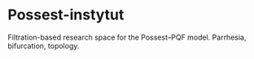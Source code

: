 # Possest-instytut
Filtration-based research space for the Possest–PQF model. Parrhesia, bifurcation, topology.
